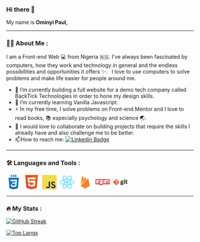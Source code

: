 

<!-- 
<div id="header" align="center">
    <img src="https://media.giphy.com/media/M9gbBd9nbDrOTu1Mqx/giphy.gif" width="100"/>
</div>  
-->
<!-- 
<div id="badges"> 
    <a href="https://www.linkedin.com/in/paul-sage-ominyi-63229821a" >
        <img src="https://img.shields.io/badge/LinkedIn-blue?style=for-the-badge&logo=linkedin&logoColor=white" alt="LinkedIn Badge"/>
    </a>
    <a href="mailto:ominyipaulo@gmail.com"> 
        <img src="https://img.shields.io/badge/email-blue?logo=gmail&logoColor=white&style=for-the-badge" alt="Gmail Badge"/>
    </a>
    <a href="https://twitter.com/Ominyi_Sage?t=JRB5xHc9MMDaTjwZfbQn7Q&s=09">
        <img src="https://img.shields.io/badge/Twitter-blue?style=for-the-badge&logo=twitter&logoColor=white" alt="Twitter Badge"/> 
    </a>
</div>
<img src="https://komarev.com/ghpvc/?username=SageKyle&style=flat-square&color=blue" alt=""/>
 -->
 
### Hi there 👋
 
My name is **Ominyi Paul,**

 ---

### :man_technologist: About Me :


I am a Front-end Web 💻 from Nigeria 🇳🇬.
I've always been fascinated by computers, how they work and technology in general and the endless possibilities and opportunities it offers ✨. &nbsp;
I love to use computers to solve problems and make life easier for people around me. 

- :telescope: I’m currently building a full website for a demo tech company called BackTick Technologies in order to hone my design skills. 
- :seedling: I’m currently learning Vanilla Javascript. 
- :zap: In my free time, I solve problems on Front-end Mentor and I love to read books,  📚 especially psychology and science 🌏.
- 👯 I would love to collaborate on building projects that require the skills I already have and also challenge me to be better. 
- :mailbox:How to reach me: [![Linkedin Badge](https://img.shields.io/badge/-linkedin-blue?style=flat&logo=Linkedin&logoColor=white)](https://www.linkedin.com/in/paul-sage-ominyi-63229821a)

--- 


### :hammer_and_wrench: Languages and Tools :


<div>  
    <img src="https://github.com/devicons/devicon/blob/master/icons/css3/css3-plain-wordmark.svg" title="CSS3" alt="CSS" width="40" height="40"/>&nbsp; 
    <img src="https://github.com/devicons/devicon/blob/master/icons/html5/html5-original.svg" title="HTML5" alt="HTML" width="40" height="40"/>&nbsp; 
    <img src="https://github.com/devicons/devicon/blob/master/icons/javascript/javascript-original.svg" title="JavaScript" alt="JavaScript" width="40" height="40"/>&nbsp;
    <img src="https://github.com/devicons/devicon/blob/master/icons/react/react-original.svg" title="React JS" alt="React JS" width="40" height="40"/>&nbsp;
    <img src="https://github.com/devicons/devicon/blob/master/icons/firebase/firebase-plain.svg" title="Firebase" alt="Firebase" width="40" height="40"/>&nbsp;
    <img src="https://github.com/devicons/devicon/blob/master/icons/npm/npm-original-wordmark.svg" title="NPM" alt="NPM" width="40" height="40"/>&nbsp;
    <img src="https://github.com/devicons/devicon/blob/master/icons/git/git-original-wordmark.svg" title="Git" **alt="Git" width="40" height="40"/> 
</div>

--- 

### :fire: My Stats :

[![GitHub Streak](http://github-readme-streak-stats.herokuapp.com?user=SageKyle&theme=dark&background=000000)](https://git.io/streak-stats)

[![Top Langs](https://github-readme-stats.vercel.app/api/top-langs/?username=SageKyle&layout=compact&theme=vision-friendly-dark)](https://github.com/anuraghazra/github-readme-stats)
